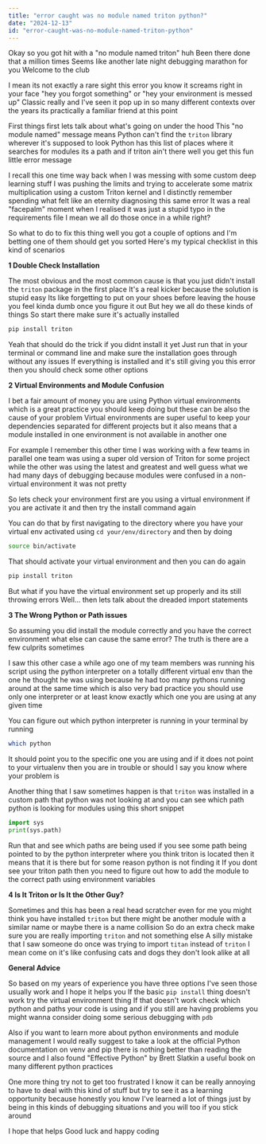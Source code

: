 ```yaml
---
title: "error caught was no module named triton python?"
date: "2024-12-13"
id: "error-caught-was-no-module-named-triton-python"
---
```


Okay so you got hit with a "no module named triton" huh Been there done that a million times Seems like another late night debugging marathon for you Welcome to the club

I mean its not exactly a rare sight this error you know it screams right in your face "hey you forgot something" or "hey your environment is messed up" Classic really and I've seen it pop up in so many different contexts over the years its practically a familiar friend at this point

First things first lets talk about what's going on under the hood This "no module named" message means Python can't find the `triton` library wherever it's supposed to look Python has this list of places where it searches for modules its a path and if triton ain't there well you get this fun little error message

I recall this one time way back when I was messing with some custom deep learning stuff I was pushing the limits and trying to accelerate some matrix multiplication using a custom Triton kernel and I distinctly remember spending what felt like an eternity diagnosing this same error It was a real "facepalm" moment when I realised it was just a stupid typo in the requirements file I mean we all do those once in a while right?

So what to do to fix this thing well you got a couple of options and I'm betting one of them should get you sorted Here's my typical checklist in this kind of scenarios

**1 Double Check Installation**

The most obvious and the most common cause is that you just didn't install the `triton` package in the first place It's a real kicker because the solution is stupid easy Its like forgetting to put on your shoes before leaving the house you feel kinda dumb once you figure it out But hey we all do these kinds of things So start there make sure it's actually installed

```python
pip install triton
```

Yeah that should do the trick if you didnt install it yet Just run that in your terminal or command line and make sure the installation goes through without any issues If everything is installed and it's still giving you this error then you should check some other options

**2 Virtual Environments and Module Confusion**

I bet a fair amount of money you are using Python virtual environments which is a great practice you should keep doing but these can be also the cause of your problem Virtual environments are super useful to keep your dependencies separated for different projects but it also means that a module installed in one environment is not available in another one

For example I remember this other time I was working with a few teams in parallel one team was using a super old version of Triton for some project while the other was using the latest and greatest and well guess what we had many days of debugging because modules were confused in a non-virtual environment it was not pretty

So lets check your environment first are you using a virtual environment if you are activate it and then try the install command again

You can do that by first navigating to the directory where you have your virtual env activated using `cd your/env/directory` and then by doing

```bash
source bin/activate
```

That should activate your virtual environment and then you can do again

```python
pip install triton
```

But what if you have the virtual environment set up properly and its still throwing errors Well... then lets talk about the dreaded import statements

**3 The Wrong Python or Path issues**

So assuming you did install the module correctly and you have the correct environment what else can cause the same error? The truth is there are a few culprits sometimes

I saw this other case a while ago one of my team members was running his script using the python interpreter on a totally different virtual env than the one he thought he was using because he had too many pythons running around at the same time which is also very bad practice you should use only one interpreter or at least know exactly which one you are using at any given time

You can figure out which python interpreter is running in your terminal by running

```bash
which python
```

It should point you to the specific one you are using and if it does not point to your virtualenv then you are in trouble or should I say you know where your problem is

Another thing that I saw sometimes happen is that `triton` was installed in a custom path that python was not looking at and you can see which path python is looking for modules using this short snippet

```python
import sys
print(sys.path)
```

Run that and see which paths are being used if you see some path being pointed to by the python interpreter where you think triton is located then it means that it is there but for some reason python is not finding it If you dont see your triton path then you need to figure out how to add the module to the correct path using environment variables

**4 Is It Triton or Is It the Other Guy?**

Sometimes and this has been a real head scratcher even for me you might think you have installed `triton` but there might be another module with a similar name or maybe there is a name collision So do an extra check make sure you are really importing `triton` and not something else A silly mistake that I saw someone do once was trying to import `titan` instead of `triton` I mean come on it's like confusing cats and dogs they don't look alike at all

**General Advice**

So based on my years of experience you have three options I've seen those usually work and I hope it helps you If the basic `pip install` thing doesn't work try the virtual environment thing If that doesn't work check which python and paths your code is using and if you still are having problems you might wanna consider doing some serious debugging with `pdb`

Also if you want to learn more about python environments and module management I would really suggest to take a look at the official Python documentation on venv and pip there is nothing better than reading the source and I also found "Effective Python" by Brett Slatkin a useful book on many different python practices

One more thing try not to get too frustrated I know it can be really annoying to have to deal with this kind of stuff but try to see it as a learning opportunity because honestly you know I've learned a lot of things just by being in this kinds of debugging situations and you will too if you stick around

I hope that helps Good luck and happy coding
